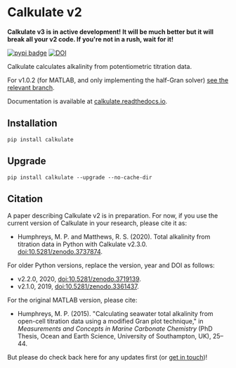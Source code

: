 # Calkulate v2

**Calkulate v3 is in active development!  It will be much better but it will break all your v2 code.  If you're not in a rush, wait for it!**

[![pypi badge](https://img.shields.io/pypi/v/calkulate.svg?style=popout)](https://pypi.org/project/calkulate/) [![DOI](https://zenodo.org/badge/85561246.svg)](https://zenodo.org/badge/latestdoi/85561246)

Calkulate calculates alkalinity from potentiometric titration data.

For v1.0.2 (for MATLAB, and only implementing the half-Gran solver) [see the relevant branch](https://github.com/mvdh7/calkulate/tree/1.0.2).

Documentation is available at [calkulate.readthedocs.io](https://calkulate.readthedocs.io/en/latest/).


## Installation

    pip install calkulate

## Upgrade

    pip install calkulate --upgrade --no-cache-dir

## Citation

A paper describing Calkulate v2 is in preparation. For now, if you use the current version of Calkulate in your research, please cite it as:

  * Humphreys, M. P. and Matthews, R. S. (2020). Total alkalinity from titration data in Python with Calkulate v2.3.0. [doi:10.5281/zenodo.3737874](https://doi.org/10.5281/zenodo.3737874).

For older Python versions, replace the version, year and DOI as follows:

  * v2.2.0, 2020, [doi:10.5281/zenodo.3719139](https://doi.org/10.5281/zenodo.3719139).
  * v2.1.0, 2019, [doi:10.5281/zenodo.3361437](https://doi.org/10.5281/zenodo.3361437).

For the original MATLAB version, please cite:

  * Humphreys, M. P. (2015). "Calculating seawater total alkalinity from open-cell titration data using a modified Gran plot technique," in *Measurements and Concepts in Marine Carbonate Chemistry* (PhD Thesis, Ocean and Earth Science, University of Southampton, UK), 25–44.

But please do check back here for any updates first (or [get in touch](https://mvdh.xyz/contact/))!
